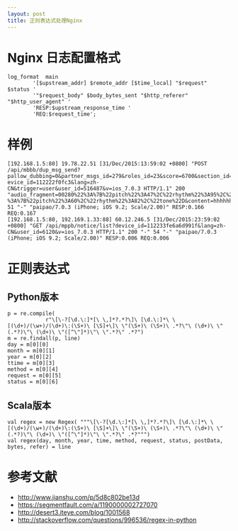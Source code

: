 ```yaml
---
layout: post
title: 正则表达式处理Nginx
---
```


# Nginx 日志配置格式

```
log_format  main
        '[$upstream_addr] $remote_addr [$time_local] "$request" $status '
        '"$request_body" $body_bytes_sent "$http_referer" "$http_user_agent" '
        'RESP:$upstream_response_time '
        'REQ:$request_time';
```

<!--more-->

# 样例

```
[192.168.1.5:80] 19.78.22.51 [31/Dec/2015:13:59:02 +0800] "POST /api/mbbb/dup_msg_send?pallow_dubbing=0&partner_msgs_id=279&roles_id=23&score=6700&section_id=512&whole_audio=200.m4a&d
evice_id=112222f0fc3&lang=zh-CN&trigger=user&user_id=516487&v=ios_7.0.3 HTTP/1.1" 200 "audio_fragment=00280%22%3A%7B%22pitch%22%3A47%2C%22rhythm%22%3A95%2C%22tone%22%3A75%7D%2C%226800278%22%3A%7B%22pitch%22%3A70%2C%22rhythm%22%3A90%2%7D%2C%226800276%22
%3A%7B%22pitch%22%3A60%2C%22rhythm%22%3A82%2C%22tone%22D&content=hhhhhh%E5%B0%8F%E5%AB%A9%E8%8D%89" 51 "-" "paipao/7.0.3 (iPhone; iOS 9.2; Scale/2.00)" RESP:0.166 REQ:0.167
[192.168.1.5:80, 192.169.1.33:88] 60.12.246.5 [31/Dec/2015:23:59:02 +0800] "GET /api/mppb/notice/list?device_id=112233fe6a6d991f&lang=zh-CN&user_id=6120&v=ios_7.0.3 HTTP/1.1" 200 "-" 54 "-" "paipao/7.0.3 (iPhone; iOS 9.2; Scale/2.00)" RESP:0.006 REQ:0.006
```

# 正则表达式

## Python版本

```
p = re.compile(
            r"\[\-?[\d.\:]*[\ \,]*?.*?\]\ [\d.\:]*\ \[(\d+)/(\w+)/(\d+)\:(\S+)\ [\S]+\]\ \"(\S+)\ (\S+)\ .*?\"\ (\d+)\ \"(.*?)\"\ (\d+)\ \"([^\"]*)\"\ \".*?\" .*?")
m = re.findall(p, line)
day = m[0][0]
month = m[0][1]
year = m[0][2]
ttime = m[0][3]
method = m[0][4]
request = m[0][5]
status = m[0][6]
```

## Scala版本

```
val regex = new Regex( """\[\-?[\d.\:]*[\ \,]*?.*?\]\ [\d.\:]*\ \[(\d+)/(\w+)/(\d+)\:(\S+)\ [\S]+\]\ \"(\S+)\ (\S+)\ .*?\"\ (\d+)\ \"(.*?)\"\ (\d+)\ \"([^\"]*)\"\ \".*?\" .*?""")
val regex(day, month, year, time, method, request, status, postData, bytes, refer) = line
```

# 参考文献

  * http://www.jianshu.com/p/5d8c802be13d
  * https://segmentfault.com/a/1190000002727070
  * http://desert3.iteye.com/blog/1001568
  * http://stackoverflow.com/questions/996536/regex-in-python
